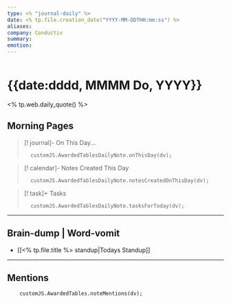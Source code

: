 ```yaml
---
type: <% "journal-daily" %>
date: <% tp.file.creation_date("YYYY-MM-DDTHH:mm:ss") %>
aliases: 
company: Conductiv
summary: 
emotion:
---
```

```calendar-nav
```
# {{date:dddd, MMMM Do, YYYY}}

<% tp.web.daily_quote() %>

## Morning Pages
> [! journal]- On This Day...
> ```dataviewjs
>	customJS.AwardedTablesDailyNote.onThisDay(dv);
>```

> [! calendar]- Notes Created This Day
> ```dataviewjs
>	customJS.AwardedTablesDailyNote.notesCreatedOnThisDay(dv);
>```

> [! task]+ Tasks
> ```dataviewjs
>	customJS.AwardedTablesDailyNote.tasksForToday(dv);
>```

---

## Brain-dump | Word-vomit
- [[<% tp.file.title %> standup|Todays Standup]]

---

## Mentions
```dataviewjs
	customJS.AwardedTables.noteMentions(dv);
```